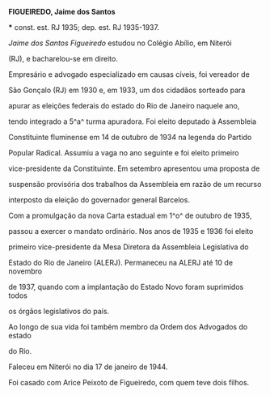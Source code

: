 **FIGUEIREDO, Jaime dos Santos**



**\*** const. est. RJ 1935; dep. est. RJ 1935-1937.



*Jaime dos Santos Figueiredo* estudou no Colégio Abílio, em Niterói

(RJ), e bacharelou-se em direito.



Empresário e advogado especializado em causas cíveis, foi vereador de

São Gonçalo (RJ) em 1930 e, em 1933, um dos cidadãos sorteado para

apurar as eleições federais do estado do Rio de Janeiro naquele ano,

tendo integrado a 5^a^ turma apuradora. Foi eleito deputado à Assembleia

Constituinte fluminense em 14 de outubro de 1934 na legenda do Partido

Popular Radical. Assumiu a vaga no ano seguinte e foi eleito primeiro

vice-presidente da Constituinte. Em setembro apresentou uma proposta de

suspensão provisória dos trabalhos da Assembleia em razão de um recurso

interposto da eleição do governador general Barcelos.



Com a promulgação da nova Carta estadual em 1^o^ de outubro de 1935,

passou a exercer o mandato ordinário. Nos anos de 1935 e 1936 foi eleito

primeiro vice-presidente da Mesa Diretora da Assembleia Legislativa do

Estado do Rio de Janeiro (ALERJ). Permaneceu na ALERJ até 10 de novembro

de 1937, quando com a implantação do Estado Novo foram suprimidos todos

os órgãos legislativos do país.



Ao longo de sua vida foi também membro da Ordem dos Advogados do estado

do Rio.



Faleceu em Niterói no dia 17 de janeiro de 1944.



Foi casado com Arice Peixoto de Figueiredo, com quem teve dois filhos.



